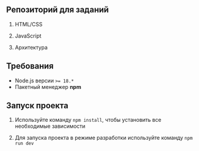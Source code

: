 ## Репозиторий для заданий

1. HTML/CSS

2. JavaScript

3. Архитектура

## Требования

- Node.js версии `>= 18.*`
- Пакетный менеджер **npm**

## Запуск проекта

1. Используйте команду `npm install`, чтобы установить все необходимые зависимости

2. Для запуска проекта в режиме разработки используйте команду `npm run dev`
